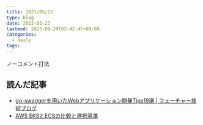 ```yaml
---
title: 2023/05/23
type: blog
date: 2023-05-23
lastmod: 2023-09-29T03:42:45+09:00
categories:
  - daily
tags:
---
```


ノーコメント打法

## 読んだ記事

- [go-swaggerを用いたWebアプリケーション開発Tips19選 | フューチャー技術ブログ](https://future-architect.github.io/articles/20200630/)
- [AWS EKSとECSの比較と選択基準](https://zenn.dev/yoshinori_satoh/articles/2021-02-13-eks-ecs-compare)
